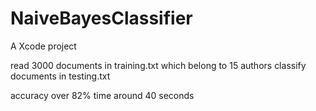 # NaiveBayesClassifier
A Xcode project

read 3000 documents in training.txt which belong to 15 authors
classify documents in testing.txt 

accuracy 
    over 82%
time 
    around 40 seconds
